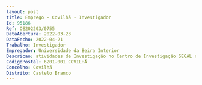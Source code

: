 ```yaml
--- 
layout: post
title: Emprego - Covilhã - Investigador
Id: 95186
Ref: OE202203/0755
DataAbertura: 2022-03-23
DataFecho: 2022-04-21
Trabalho: Investigador
Empregador: Universidade da Beira Interior
Descricao: atividades de Investigação no Centro de Investigação SEGAL no âmbito do projeto GEMMAcom a referência do projeto PTDC CTAGEO 2083 2021 — Melhorando Modelos Geodinâmicos naMacaronésia através da Reconciliação de Dados Geodésicos, Geofísicos e Geológicos
CodigoPostal: 6201-001 COVILHÃ
Concelho: Covilhã
Distrito: Castelo Branco
--- 
```

